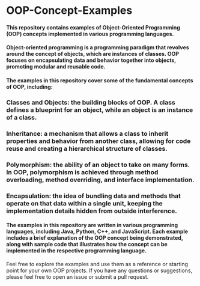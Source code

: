 # OOP-Concept-Examples

#### This repository contains examples of Object-Oriented Programming (OOP) concepts implemented in various programming languages.

#### Object-oriented programming is a programming paradigm that revolves around the concept of objects, which are instances of classes. OOP focuses on encapsulating data and behavior together into objects, promoting modular and reusable code.

#### The examples in this repository cover some of the fundamental concepts of OOP, including:

### Classes and Objects: the building blocks of OOP. A class defines a blueprint for an object, while an object is an instance of a class.
### Inheritance: a mechanism that allows a class to inherit properties and behavior from another class, allowing for code reuse and creating a hierarchical structure of classes.
### Polymorphism: the ability of an object to take on many forms. In OOP, polymorphism is achieved through method overloading, method overriding, and interface implementation.
### Encapsulation: the idea of bundling data and methods that operate on that data within a single unit, keeping the implementation details hidden from outside interference.
#### The examples in this repository are written in various programming languages, including Java, Python, C++, and JavaScript. Each example includes a brief explanation of the OOP concept being demonstrated, along with sample code that illustrates how the concept can be implemented in the respective programming language.

Feel free to explore the examples and use them as a reference or starting point for your own OOP projects. If you have any questions or suggestions, please feel free to open an issue or submit a pull request.
